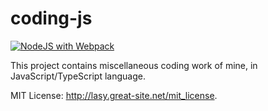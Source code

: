 # coding-js

[![NodeJS with Webpack](https://github.com/lasyard/coding-js/actions/workflows/webpack.yml/badge.svg)](https://github.com/lasyard/coding-js/actions/workflows/webpack.yml)

This project contains miscellaneous coding work of mine, in JavaScript/TypeScript language.

MIT License: <http://lasy.great-site.net/mit_license>.
